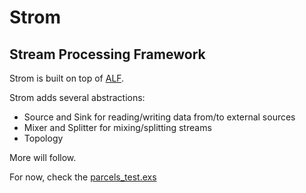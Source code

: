# Strom

## Stream Processing Framework

Strom is built on top of [ALF](https://github.com/antonmi/ALF).

Strom adds several abstractions:
- Source and Sink for reading/writing data from/to external sources
- Mixer and Splitter for mixing/splitting streams
- Topology

More will follow.

For now, check the [parcels_test.exs](https://github.com/antonmi/Strom/blob/main/test/examples/parcels/parcels_test.exs)
